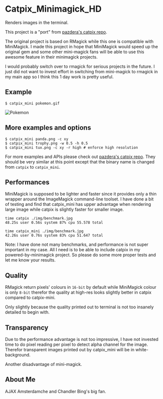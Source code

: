 # Catpix_Minimagick_HD

Renders images in the terminal.

This project is a "port" from [pazdera's catpix repo](https://github.com/pazdera/catpix). 

The original project is based on RMagick while this one is compatible with MiniMagick. I made this project in hope that MiniMagick would speed up the original gem and some other mini-magick fans will be able to use this awesome feature in their minimagick projects.

I would probably switch over to rmagick for serious projects in the future. I just did not want to invest effort in switching from mini-magick to rmagick in my main app so I think this 1 day work is pretty useful.

## Example

    $ catpix_mini pokemon.gif
    
![Pokemon](http://radek.io/assets/images/posts/catpix/pokemon.png)

## More examples and options

    $ catpix_mini panda.png -c xy
    $ catpix_mini trophy.png -w 0.5 -h 0.5
    $ catpix_mini tux.png -c xy -r high # enforce high resolution

For more examples and APIs please check out [pazdera's catpix repo](https://github.com/pazdera/catpix). 
They should be very similar at this point except that the binary name is changed from `catpix` to `catpix_mini`.

## Performances

MiniMagick is supposed to be lighter and faster since it provides only a thin wrapper around
the ImageMagick command-line toolset. I have done a bit of testing and find that catpix_mini
has upper advantage when rendering large image while catpix is slightly faster for smaller image.


    time catpix ./img/benchmark.jpg  
    48.25s user 0.56s system 87% cpu 55.578 total

    time catpix_mini ./img/benchmark.jpg  
    42.26s user 0.76s system 83% cpu 51.647 total


Note: I have done not many benchmarks, and performance is not super important in my case. All
I need is to be able to include catpix in my powered-by-minimagick project. So please do some
more proper tests and let me know your results.


## Quality

RMagick return pixels' colours in `16-bit` by default while MiniMagick colour is only `8-bit` therefor the
quality at high-res looks slightly better in catpix compared to catpix-mini.

Only slightly because the quality printed out to terminal is not too insanely detailed to begin with.

## Transparency

Due to the performance advantage is not too impressive, I have not invested time to do pixel reading per pixel to detect alpha channel for the image. Therefor transparent images printed out by catpix_mini will be in white-background.

Another disadvantage of mini-magick.

## About Me

AJAX Amsterdamche and Chandler Bing's big fan.
